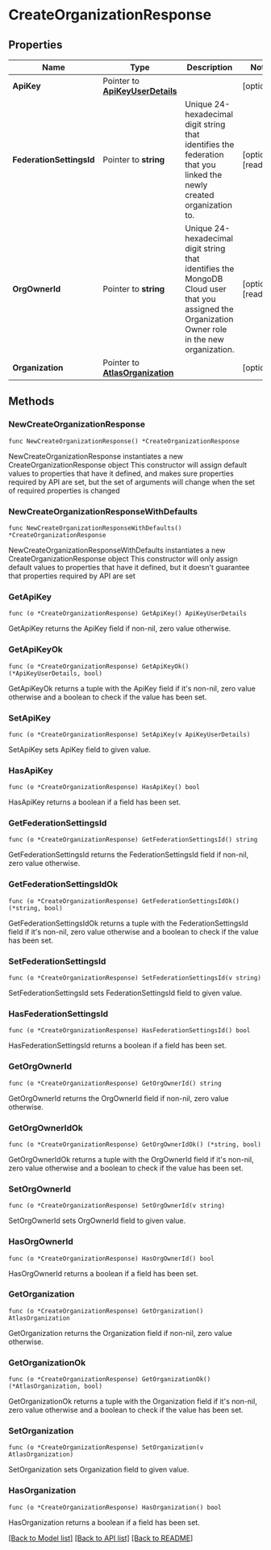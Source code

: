# CreateOrganizationResponse

## Properties

Name | Type | Description | Notes
------------ | ------------- | ------------- | -------------
**ApiKey** | Pointer to [**ApiKeyUserDetails**](ApiKeyUserDetails.md) |  | [optional] 
**FederationSettingsId** | Pointer to **string** | Unique 24-hexadecimal digit string that identifies the federation that you linked the newly created organization to. | [optional] [readonly] 
**OrgOwnerId** | Pointer to **string** | Unique 24-hexadecimal digit string that identifies the MongoDB Cloud user that you assigned the Organization Owner role in the new organization. | [optional] [readonly] 
**Organization** | Pointer to [**AtlasOrganization**](AtlasOrganization.md) |  | [optional] 

## Methods

### NewCreateOrganizationResponse

`func NewCreateOrganizationResponse() *CreateOrganizationResponse`

NewCreateOrganizationResponse instantiates a new CreateOrganizationResponse object
This constructor will assign default values to properties that have it defined,
and makes sure properties required by API are set, but the set of arguments
will change when the set of required properties is changed

### NewCreateOrganizationResponseWithDefaults

`func NewCreateOrganizationResponseWithDefaults() *CreateOrganizationResponse`

NewCreateOrganizationResponseWithDefaults instantiates a new CreateOrganizationResponse object
This constructor will only assign default values to properties that have it defined,
but it doesn't guarantee that properties required by API are set

### GetApiKey

`func (o *CreateOrganizationResponse) GetApiKey() ApiKeyUserDetails`

GetApiKey returns the ApiKey field if non-nil, zero value otherwise.

### GetApiKeyOk

`func (o *CreateOrganizationResponse) GetApiKeyOk() (*ApiKeyUserDetails, bool)`

GetApiKeyOk returns a tuple with the ApiKey field if it's non-nil, zero value otherwise
and a boolean to check if the value has been set.

### SetApiKey

`func (o *CreateOrganizationResponse) SetApiKey(v ApiKeyUserDetails)`

SetApiKey sets ApiKey field to given value.

### HasApiKey

`func (o *CreateOrganizationResponse) HasApiKey() bool`

HasApiKey returns a boolean if a field has been set.
### GetFederationSettingsId

`func (o *CreateOrganizationResponse) GetFederationSettingsId() string`

GetFederationSettingsId returns the FederationSettingsId field if non-nil, zero value otherwise.

### GetFederationSettingsIdOk

`func (o *CreateOrganizationResponse) GetFederationSettingsIdOk() (*string, bool)`

GetFederationSettingsIdOk returns a tuple with the FederationSettingsId field if it's non-nil, zero value otherwise
and a boolean to check if the value has been set.

### SetFederationSettingsId

`func (o *CreateOrganizationResponse) SetFederationSettingsId(v string)`

SetFederationSettingsId sets FederationSettingsId field to given value.

### HasFederationSettingsId

`func (o *CreateOrganizationResponse) HasFederationSettingsId() bool`

HasFederationSettingsId returns a boolean if a field has been set.
### GetOrgOwnerId

`func (o *CreateOrganizationResponse) GetOrgOwnerId() string`

GetOrgOwnerId returns the OrgOwnerId field if non-nil, zero value otherwise.

### GetOrgOwnerIdOk

`func (o *CreateOrganizationResponse) GetOrgOwnerIdOk() (*string, bool)`

GetOrgOwnerIdOk returns a tuple with the OrgOwnerId field if it's non-nil, zero value otherwise
and a boolean to check if the value has been set.

### SetOrgOwnerId

`func (o *CreateOrganizationResponse) SetOrgOwnerId(v string)`

SetOrgOwnerId sets OrgOwnerId field to given value.

### HasOrgOwnerId

`func (o *CreateOrganizationResponse) HasOrgOwnerId() bool`

HasOrgOwnerId returns a boolean if a field has been set.
### GetOrganization

`func (o *CreateOrganizationResponse) GetOrganization() AtlasOrganization`

GetOrganization returns the Organization field if non-nil, zero value otherwise.

### GetOrganizationOk

`func (o *CreateOrganizationResponse) GetOrganizationOk() (*AtlasOrganization, bool)`

GetOrganizationOk returns a tuple with the Organization field if it's non-nil, zero value otherwise
and a boolean to check if the value has been set.

### SetOrganization

`func (o *CreateOrganizationResponse) SetOrganization(v AtlasOrganization)`

SetOrganization sets Organization field to given value.

### HasOrganization

`func (o *CreateOrganizationResponse) HasOrganization() bool`

HasOrganization returns a boolean if a field has been set.

[[Back to Model list]](../README.md#documentation-for-models) [[Back to API list]](../README.md#documentation-for-api-endpoints) [[Back to README]](../README.md)



